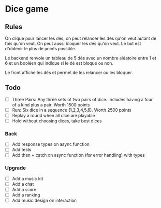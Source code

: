 # Dice game

## Rules

On clique pour lancer les dés, on peut relancer les dés qu'on veut autant de fois qu'on veut. On peut aussi bloquer les dés qu'on veut. Le but est d'obtenir le plus de points possible.

Le backend renvoie un tableau de 5 dés avec un nombre aléatoire entre 1 et 6 et un booléen qui indique si le dé est bloqué ou non.

Le front affiche les dés et permet de les relancer ou les bloquer.

## Todo

- [ ] Three Pairs: Any three sets of two pairs of dice. Includes having a four of a kind plus a pair. Worth 1500 points
- [ ] Run: Six dice in a sequence (1,2,3,4,5,6). Worth 2500 points
- [ ] Replay a round when all dice are playable
- [ ] Hold without choosing dices, take best dices

### Back

- [ ] Add response types on async function
- [ ] Add tests
- [ ] Add then + catch on async function (for error handling) with types

### Upgrade

- [ ] Add a music kit
- [ ] Add a chat
- [ ] Add a score
- [ ] Add a ranking
- [ ] Add music design on interaction
